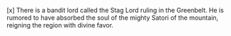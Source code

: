 [x] There is a bandit lord called the Stag Lord ruling in the Greenbelt. He is rumored to have absorbed the soul of the mighty Satori of the mountain, reigning the region with divine favor.